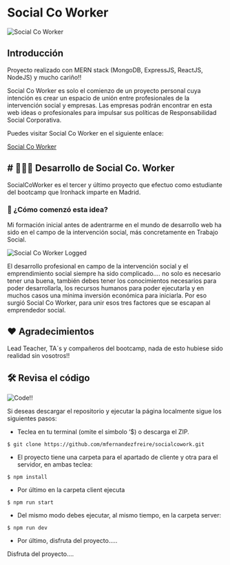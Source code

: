 # Social Co Worker
![Social Co Worker](https://res.cloudinary.com/dagreomkt/image/upload/v1585139729/Captura_de_pantalla_2020-03-25_a_las_13.34.24_pegjn8.png "Social Co Worker")

## Introducción

Proyecto realizado con MERN stack (MongoDB, ExpressJS, ReactJS, NodeJS) y mucho cariño!!

Social Co Worker es solo el comienzo de un proyecto personal cuya intención es crear un espacio de unión entre profesionales de la intervención social y empresas. Las empresas podrán encontrar en esta web ideas o profesionales para impulsar sus políticas de Responsabilidad Social Corporativa.

Puedes visitar Social Co Worker en el siguiente enlace:

[Social Co Worker](https://socialcoworker.herokuapp.com/Choose "Social Co Worker")

## # 👨🏽‍💻 Desarrollo de Social Co. Worker 

SocialCoWorker es el tercer y último proyecto que efectuo como estudiante del bootcamp que  Ironhack imparte en Madrid.


### 🤔 ¿Cómo comenzó esta idea? 

Mi formación inicial antes de adentrarme en el mundo de desarrollo web ha sido en el campo de la intervención social, más concretamente en Trabajo Social. 

![Social Co Worker Logged](https://res.cloudinary.com/dagreomkt/image/upload/v1585141000/Captura_de_pantalla_2020-03-25_a_las_13.55.29_f7n8a9.png "Social Co Worker Logged")

El desarrollo profesional en campo de la intervención social y el emprendimiento social siempre ha sido complicado…. no solo es necesario tener una buena, también debes tener los conocimientos necesarios para poder desarrollarla, los recursos humanos para poder ejecutarla y en muchos casos una mínima inversión económica para iniciarla. Por eso surgió Social Co Worker, para unir esos tres factores que se escapan al emprendedor social.

##  ❤️ Agradecimientos

Lead Teacher, TA´s y compañeros del bootcamp, nada de esto hubiese sido realidad sin vosotros!!

##  🛠  Revisa el código 

![Code!!](https://res.cloudinary.com/dagreomkt/image/upload/v1585141009/Captura_de_pantalla_2020-03-25_a_las_13.56.21_iizx0y.png "Code!!")

Si deseas descargar el repositorio y ejecutar la página localmente sigue los siguientes pasos:

- Teclea en tu terminal (omite el simbolo ‘$) o descarga el ZIP.

`$ git clone https://github.com/mfernandezfreire/socialcowork.git`

- El proyecto tiene una carpeta para el apartado de cliente y otra para el servidor, en ambas teclea:

`$ npm install`

-  Por último en la carpeta client ejecuta

`$ npm run start`

- Del mismo modo debes ejecutar, al mismo tiempo, en la carpeta server:

`$ npm run dev`

- Por último, disfruta del proyecto.....

Disfruta del proyecto....



  





